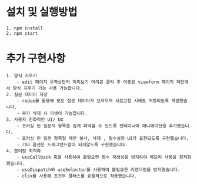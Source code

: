 # 설치 및 실행방법

    1. npm install
    2. npm start

# 추가 구현사항

    1. 양식 지우기
        - edit 페이지 우측상단의 미리보기 아이콘 클릭 후 이동된 viewform 페이지 하단에서 양식 지우기 기능 사용 가능합니다.
    2. 질문 데이터 저장
        - redux를 활용해 모든 질문 데이터가 브라우저 새로고침 시에도 저장되도록 개발했습니다.
        - 쿠키 삭제 시 리셋이 가능합니다.
    3. 사용자 친화적인 UI/ UX
        - 포커싱 된 질문지 항목을 쉽게 파악할 수 있도록 컨테이너에 애니메이션을 추가했습니다.
        - 포커싱 된 질문 항목일 때만 복사, 삭제 , 필수설정 UI가 표현되도록 구현했습니다.
        - 기타 옵션은 드래그앤드랍이 되지않도록 구현했습니다.
    4. 렌더링 최적화
        - useCallback 훅을 사용하여 불필요한 함수 재생성을 방지하여 메모리 사용을 최적화했습니다.
        - useDispatch와 useSelector를 사용하여 불필요한 리렌더링을 방지했습니다.
        - clsx를 사용해 조건부 클래스를 효율적으로 적용했습니다.


